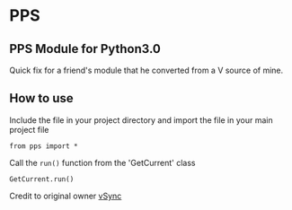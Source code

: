 # PPS
## PPS Module for Python3.0
Quick fix for a friend's module that he converted from a V source of mine.

## How to use
Include the file in your project directory and import the file in your main project file
```
from pps import *
```
Call the `run()` function from the 'GetCurrent' class
```
GetCurrent.run()
```

Credit to original owner [vSync](https://github.com/xvSync)

